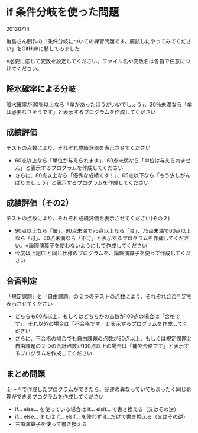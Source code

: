 # if 条件分岐を使った問題

20130714

亀島さん制作の「条件分岐についての練習問題です。腕試しにやってみてください」をGitHubに移してみました

※必要に応じて変数を設定してください。ファイル名や変数名は各自で任意につけてください。

## 降水確率による分岐

降水確率が30％以上なら「傘があったほうがいいでしょう」、30％未満なら「傘は必要なさそうです」と表示するプログラムを作成してください

## 成績評価

テストの点数により、それぞれ成績評価を表示させてください

- 60点以上なら「単位が与えられます」、60点未満なら「単位は与えられません」と表示するプログラムを作成してください
- さらに、80点以上なら「優秀な成績です！」、65点以下なら「もう少しがんばりましょう」と表示するプログラムを作成してください

## 成績評価（その2）

テストの点数により、それぞれ成績評価を表示させてください(その２)

- 90点以上なら「優」、90点未満で75点以上なら「良」、75点未満で60点以上なら「可」、60点未満なら「不可」と表示するプログラムを作成してください。※論理演算子を使わないようにして作成してください
- 今度は上記(1)と同じ仕様のプログラムを、論理演算子を使って作成してください

## 合否判定

「規定課題」と「自由課題」の２つのテストの点数により、それぞれ合否判定を表示させてください

- どちらも60点以上、もしくはどちらかの点数が100点の場合は「合格です」、それ以外の場合は「不合格です」と表示するプログラムを作成してください
- さらに、不合格の場合でも自由課題の点数が80点以上、もしくは規定課題と自由課題の２つの合計点数が130点以上の場合は「補欠合格です」と表示するプログラムを作成してください

## まとめ問題

１～４で作成したプログラムができたら、記述の異なっていてもまったく同じ処理ができるプログラムを作成してください

- if... else... を使っている場合は if... elsif... で書き換える（又はその逆）
- if... else... または if... elsif... を使わず if...だけで書き換える（又はその逆）
- 三項演算子を使って書き換える

